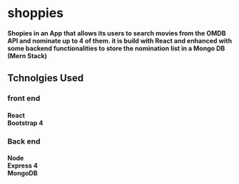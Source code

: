 # shoppies

#### Shopies in an App that allows its users to search movies from the OMDB API and nominate up to 4 of them. it is build with React and enhanced with some backend functionalities to store the nomination list in a Mongo DB (Mern Stack)

## Tchnolgies Used

### front end

#### React <br/> Bootstrap 4

### Back end

#### Node <br/> Express 4 <br/> MongoDB

